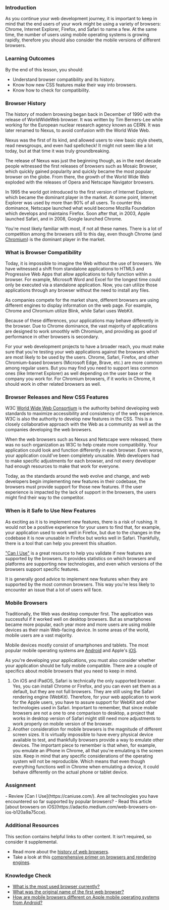 ### Introduction

As you continue your web development journey, it is important to keep in mind that the end users of your work might be using a variety of browsers: Chrome, Internet Explorer, Firefox, and Safari to name a few. At the same time, the number of users using mobile operating systems is growing rapidly, therefore you should also consider the mobile versions of different browsers.

### Learning Outcomes

By the end of this lesson, you should:

- Understand browser compatibility and its history.
- Know how new CSS features make their way into browsers.
- Know how to check for compatibility.

### Browser History

<span id="first-web-browser">The history of modern browsing began back in December of 1990 with the release of WorldWideWeb browser.</span> It was written by Tim Berners-Lee while working for the European nuclear research agency known as CERN. It was later renamed to Nexus, to avoid confusion with the World Wide Web.

Nexus was the first of its kind, and allowed users to view basic style sheets, read newsgroups, and even had spellcheck! It might not seem like a lot today, but at that time it was truly groundbreaking.

The release of Nexus was just the beginning though, as in the next decade people witnessed the first releases of browsers such as Mosaic Browser, which quickly gained popularity and quickly became the most popular browser on the globe. From there, the growth of the World Wide Web exploded with the releases of Opera and Netscape Navigator browsers.

In 1995 the world got introduced to the first version of Internet Explorer, which became the dominant player in the market. At some point, Internet Explorer was used by more than 90% of all users. To counter this dominance, Netscape launched what would become Mozilla Foundation which develops and maintains Firefox. Soon after that, in 2003, Apple launched Safari, and in 2008, Google launched Chrome.

You're most likely familiar with most, if not all these names.<span id="most-used-browser"> There is a lot of competition among the browsers still to this day, even though Chrome (and [Chromium](https://en.wikipedia.org/wiki/Chromium_(web_browser))) is the dominant player in the market</span>.

### What is Browser Compatibility

Today, it is impossible to imagine the Web without the use of browsers. We have witnessed a shift from standalone applications to HTML5 and Progressive Web Apps that allow applications to fully function within a browser. For example, Microsoft Word and Excel for the longest time could only be executed via a standalone application. Now, you can utilize those applications through any browser without the need to install any files.

As companies compete for the market share, different browsers are using different engines to display information on the web page. For example, Chrome and Chromium utilize Blink, while Safari uses WebKit.

Because of these differences, your applications may behave differently in the browser. Due to Chrome dominance, the vast majority of applications are designed to work smoothly with Chromium, and providing as good of performance in other browsers is secondary.

For your web development projects to have a broader reach, you must make sure that you're testing your web applications against the browsers which are most likely to be used by the users. Chrome, Safari, Firefox, and other Chromium-based browsers (Microsoft Edge, Brave, etc.) are more common among regular users. But you may find you need to support less common ones (like Internet Explorer) as well depending on the user base or the company you work for. For Chromium browsers, if it works in Chrome, it should work in other related browsers as well.

### Browser Releases and New CSS Features

W3C [World Wide Web Consortium](https://www.w3.org/) is the authority behind developing web standards to maximize accessibility and consistency of the web experience. W3C is also the authority to develop new features in the CSS. This is a closely collaborative approach with the Web as a community as well as the companies developing the web browsers.

When the web browsers such as Nexus and Netscape were released, there was no such organization as W3C to help create more compatibility. Your application could look and function differently in each browser. Even worse, your application could've been completely unusable. Web developers had to make specific adjustments for each browser, and not every developer had enough resources to make that work for everyone.

Today, as the standards around the web evolve and change, and web developers begin implementing new features in their codebase, the browsers must provide support for those new features. If the user experience is impacted by the lack of support in the browsers, the users might find their way to the competitor.

### When is it Safe to Use New Features

As exciting as it is to implement new features, there is a risk of rushing. It would not be a positive experience for your users to find that, for example, your application used to work well in Firefox, but due to the changes in the codebase it is now unusable in Firefox but works well in Safari. Thankfully, there is a tool that can help you prevent this situation.

["Can I Use"](https://caniuse.com/) is a great resource to help you validate if new features are supported by the browsers. It provides statistics on which browsers and platforms are supporting new technologies, and even which versions of the browsers support specific features.

It is generally good advice to implement new features when they are supported by the most common browsers. This way you're less likely to encounter an issue that a lot of users will face.

### Mobile Browsers

Traditionally, the Web was desktop computer first. The application was successful if it worked well on desktop browsers. But as smartphones became more popular, each year more and more users are using mobile devices as their main Web-facing device. In some areas of the world, mobile users are a vast majority.

Mobile devices mostly consist of smartphones and tablets. The most popular mobile operating systems are [Android](<https://en.wikipedia.org/wiki/Android_(operating_system)>) and Apple's [iOS](https://en.wikipedia.org/wiki/IOS).

As you're developing your applications, you must also consider whether your application should be fully mobile compatible. There are a couple of specifics about mobile browsers that you need to keep in mind.

1. <span id="apple-browsers">On iOS and iPadOS, Safari is technically the only supported browser. Yes, you can install Chrome or Firefox, and you can even set them as a default, but they are not full browsers. They are still using the Safari rendering engine (WebKit). Therefore, for your web application to work for the Apple users, you have to assure support for WebKit and other technologies used in Safari.
Important to remember, that since mobile browsers are not a one to one comparison to desktop, a project that works in desktop version of Safari might still need more adjustments to work properly on mobile version of the browser.</span>
2. Another consideration for mobile browsers is the magnitude of different screen sizes. It is virtually impossible to have every physical device available to test, and thankfully browsers provide a way to emulate other devices. The important piece to remember is that when, for example, you emulate an iPhone in Chrome, all that you're emulating is the screen size. Keep in mind that any specific considerations of the operating system will not be reproducible. Which means that even though everything functions well in Chrome when emulating a device, it could behave differently on the actual phone or tablet device.

### Assignment
<div class="lesson-content__panel" markdown="1">
- Review [Can I Use](https://caniuse.com/). Are all technologies you have encountered so far supported by popular browsers?
- Read this article [about browsers on iOS](https://adactio.medium.com/web-browsers-on-ios-b120a9a75cce).
</div>

### Additional Resources
This section contains helpful links to other content. It isn’t required, so consider it supplemental.

- Read more about the [history of web browsers](https://www.taskade.com/blog/history-of-web-browsers-internet-online-productivity/).
- Take a look at this [comprehensive primer on browsers and rendering engines](https://www.html5rocks.com/en/tutorials/internals/howbrowserswork/).

### Knowledge Check

- <a class='knowledge-check-link' href="#most-used-browser">What is the most used browser currently?</a>
- <a class='knowledge-check-link' href="#first-web-browser">What was the original name of the first web browser?</a>
- <a class='knowledge-check-link' href="#apple-browsers">How are mobile browsers different on Apple mobile operating systems from Android?</a>

